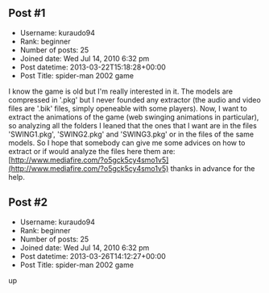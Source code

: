 ## Post #1
- Username: kuraudo94
- Rank: beginner
- Number of posts: 25
- Joined date: Wed Jul 14, 2010 6:32 pm
- Post datetime: 2013-03-22T15:18:28+00:00
- Post Title: spider-man 2002 game

I know the game is old but I'm really interested in it.
The models are compressed in '.pkg' but I never founded any extractor (the audio and video files are '.bik' files, simply openeable with some players).
Now, I want to extract the animations of the game (web swinging animations in particular), so analyzing all the folders I leaned that the ones that I want are in the files 'SWING1.pkg', 'SWING2.pkg' and 'SWING3.pkg' or in the files of the same models. So I hope that somebody can give me some advices on how to extract or if would analyze the files here them are:
[http://www.mediafire.com/?o5gck5cy4smo1v5](http://www.mediafire.com/?o5gck5cy4smo1v5)
thanks in advance for the help.
## Post #2
- Username: kuraudo94
- Rank: beginner
- Number of posts: 25
- Joined date: Wed Jul 14, 2010 6:32 pm
- Post datetime: 2013-03-26T14:12:27+00:00
- Post Title: spider-man 2002 game

up

